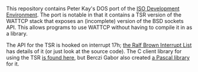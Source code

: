 This repository contains Peter Kay's DOS port of the [ISO Development
Environment](https://en.wikipedia.org/wiki/ISO_Development_Environment).
The port is notable in that it contains a TSR version of the WATTCP
stack that exposes an (incomplete) version of the BSD sockets API. This
allows programs to use WATTCP without having to compile it in as a
library.

The API for the TSR is hooked on interrupt 17h; [the Ralf Brown
Interrupt List](https://www.ctyme.com/intr/int-17.htm) has details of
it (or just look at the source code). The C client library for using
the TSR [is found here](isode8.wrk/unix/lib/socket.c), but Berczi
Gabor also created [a Pascal library](https://github.com/fragglet/gabor/blob/trunk/freesock/watsocks.pas)
for it.

